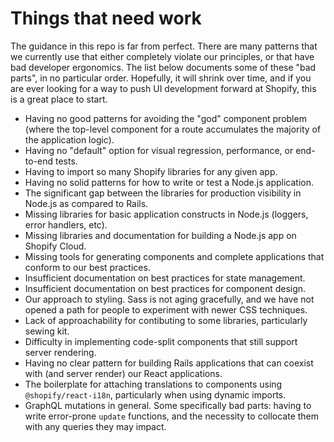 # Things that need work

The guidance in this repo is far from perfect. There are many patterns that we currently use that either completely violate our principles, or that have bad developer ergonomics. The list below documents some of these "bad parts", in no particular order. Hopefully, it will shrink over time, and if you are ever looking for a way to push UI development forward at Shopify, this is a great place to start.

- Having no good patterns for avoiding the "god" component problem (where the top-level component for a route accumulates the majority of the application logic).
- Having no "default" option for visual regression, performance, or end-to-end tests.
- Having to import so many Shopify libraries for any given app.
- Having no solid patterns for how to write or test a Node.js application.
- The significant gap between the libraries for production visibility in Node.js as compared to Rails.
- Missing libraries for basic application constructs in Node.js (loggers, error handlers, etc).
- Missing libraries and documentation for building a Node.js app on Shopify Cloud.
- Missing tools for generating components and complete applications that conform to our best practices.
- Insufficient documentation on best practices for state management.
- Insufficient documentation on best practices for component design.
- Our approach to styling. Sass is not aging gracefully, and we have not opened a path for people to experiment with newer CSS techniques.
- Lack of approachability for contibuting to some libraries, particularly sewing kit.
- Difficulty in implementing code-split components that still support server rendering.
- Having no clear pattern for building Rails applications that can coexist with (and server render) our React applications.
- The boilerplate for attaching translations to components using `@shopify/react-i18n`, particularly when using dynamic imports.
- GraphQL mutations in general. Some specifically bad parts: having to write error-prone `update` functions, and the necessity to collocate them with any queries they may impact.
